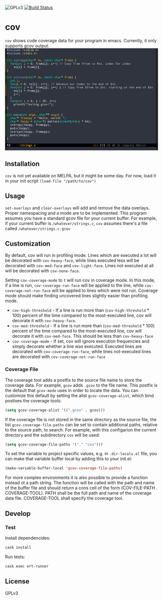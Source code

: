 ![GPLv3](https://img.shields.io/badge/license-GPLv3-brightgreen.svg)
[![Build Status](https://travis-ci.org/AdamNiederer/cov.svg?branch=master)](https://travis-ci.org/AdamNiederer/cov)

# cov
`cov` shows code coverage data for your program in emacs. Currently, it only supports gcov output.
![Screenshot](example.png)

## Installation
`cov` is not yet available on MELPA, but it might be some day.
For now, load it in your init script
`(load-file "/path/to/cov")`

## Usage
`set-overlays` and `clear-overlays` will add and remove the data overlays. Proper namespacing and a mode are to be implemented.
This program assumes you have a standard gcov file for your current buffer. For example, if your current buffer is `/whatever/strings.c`, `cov` assumes there's a file called `/whatever/strings.c.gcov`

## Customization
By default, cov will run in profiling mode. Lines which are executed a lot will be decorated with `cov-heavy-face`,
while lines executed less will be decorated with `cov-med-face` and `cov-light-face`. Lines not executed at all will
be decorated with `cov-none-face`.

Setting `cov-coverage-mode` to `t` will run cov in coverage mode. In this mode, if a line is run, `cov-coverage-run-face`
will be applied to the line, while `cov-coverage-not-run-face` will be applied to lines which were not run. Coverage mode
should make finding uncovered lines slightly easier than profiling mode.

- `cov-high-threshold` - If a line is run more than (`cov-high-threshold` * 100) percent of the time compared to the most-executed line, cov will decorate it with `cov-heavy-face`.
- `cov-med-threshold` - If a line is run more than (`cov-med-threshold` * 100) percent of the time compared to the most-executed line, cov will decorate it with `cov-med-face`. This should be less than `cov-heavy-face`
- `cov-coverage-mode` - If set, cov will ignore execution frequencies and simply decorate whether a line was executed. Executed lines are decorated with `cov-coverage-run-face`, while lines not-executed lines are decorated with `cov-coverage-not-run-face`

### Coverage File
The coverage tool adds a postfix to the source file name to store the coverage data. For example, `gcov` adds `.gcov` to the file name. This postfix is the default that `gcov-mode` uses in order to locate the data.
You can customize this default by setting the alist `gcov-coverage-alist`, which bind postixes the coverage tools:
```lisp
(setq gcov-coverage-alist '((".gcov" . gcov)))
```

If the coverage file is not stored in the same directory as the source file, the list `gcov-coverage-file-paths` can be set to contain additional paths, relative to the source path, to search. For example, with this configarion the current directory and the subdirectory `cov` will be used:
```lisp
(setq gcov-coverage-file-paths '("." "cov")))
```

To set the variable to project specific values, e.g. in `.dir-locals.el` file, you can make that variable buffer local by adding this to your init.el:

```lisp
(make-variable-buffer-local 'gcov-coverage-file-paths)
```

For more complex environments it is also possible to provide a function instead ot a path string. The function will be called with the path and name of the buffer file and should return a cons cell of the form (COV-FILE-PATH . COVERAGE-TOOL). PATH shall be the full path and name of the coverage data file. COVERAGE-TOOL shall specify the coverage tool.

## Develop

### Test
Install dependencides:
```bash
cask install
```

Run tests:
```bash
cask exec ert-runner
```

## License
GPLv3
